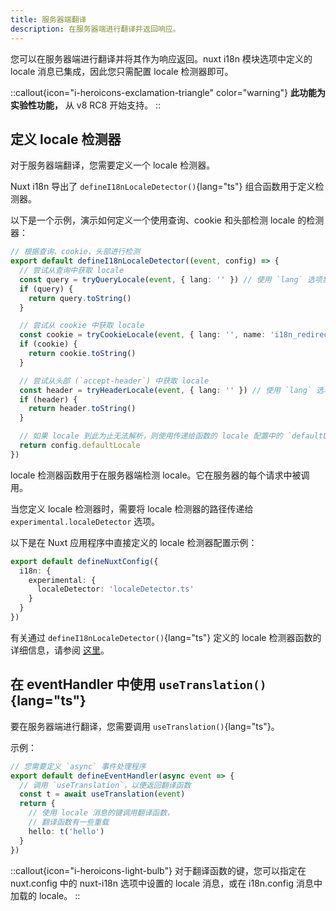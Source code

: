```yaml
---
title: 服务器端翻译
description: 在服务器端进行翻译并返回响应。
---
```


您可以在服务器端进行翻译并将其作为响应返回。nuxt i18n 模块选项中定义的 locale 消息已集成，因此您只需配置 locale 检测器即可。

::callout{icon="i-heroicons-exclamation-triangle" color="warning"}
**此功能为实验性功能，** 从 v8 RC8 开始支持。
::

## 定义 locale 检测器

对于服务器端翻译，您需要定义一个 locale 检测器。

Nuxt i18n 导出了 `defineI18nLocaleDetector()`{lang="ts"} 组合函数用于定义检测器。

以下是一个示例，演示如何定义一个使用查询、cookie 和头部检测 locale 的检测器：

```ts [i18n/localeDetector.ts]
// 根据查询、cookie、头部进行检测
export default defineI18nLocaleDetector((event, config) => {
  // 尝试从查询中获取 locale
  const query = tryQueryLocale(event, { lang: '' }) // 使用 `lang` 选项禁用 locale 的默认值
  if (query) {
    return query.toString()
  }

  // 尝试从 cookie 中获取 locale
  const cookie = tryCookieLocale(event, { lang: '', name: 'i18n_redirected' }) // 使用 `lang` 选项禁用 locale 的默认值
  if (cookie) {
    return cookie.toString()
  }

  // 尝试从头部 (`accept-header`) 中获取 locale
  const header = tryHeaderLocale(event, { lang: '' }) // 使用 `lang` 选项禁用 locale 的默认值
  if (header) {
    return header.toString()
  }

  // 如果 locale 到此为止无法解析，则使用传递给函数的 locale 配置中的 `defaultLocale` 值进行解析
  return config.defaultLocale
})
```

locale 检测器函数用于在服务器端检测 locale。它在服务器的每个请求中被调用。

当您定义 locale 检测器时，需要将 locale 检测器的路径传递给 `experimental.localeDetector` 选项。

以下是在 Nuxt 应用程序中直接定义的 locale 检测器配置示例：

```ts [nuxt.config.ts]
export default defineNuxtConfig({
  i18n: {
    experimental: {
      localeDetector: 'localeDetector.ts'
    }
  }
})
```

有关通过 `defineI18nLocaleDetector()`{lang="ts"} 定义的 locale 检测器函数的详细信息，请参阅 [这里](/docs/composables/define-i18n-locale-detector)。

## 在 eventHandler 中使用 `useTranslation()`{lang="ts"}

要在服务器端进行翻译，您需要调用 `useTranslation()`{lang="ts"}。

示例：

```ts
// 您需要定义 `async` 事件处理程序
export default defineEventHandler(async event => {
  // 调用 `useTranslation`，以便返回翻译函数
  const t = await useTranslation(event)
  return {
    // 使用 locale 消息的键调用翻译函数，
    // 翻译函数有一些重载
    hello: t('hello')
  }
})
```

::callout{icon="i-heroicons-light-bulb"}
对于翻译函数的键，您可以指定在 nuxt.config 中的 nuxt-i18n 选项中设置的 locale 消息，或在 i18n.config 消息中加载的 locale。
::
